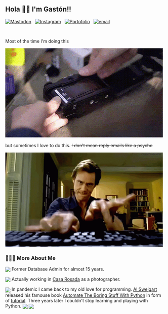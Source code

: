 ## Hola 👋🏽 I'm Gastón!!

[![Mastodon](https://icongr.am/simple/mastodon.svg?size=16&color=929292&colored=false)](https://mastodon.social/@ludomatic) &nbsp;
[![Instagram](https://icongr.am/simple/instagram.svg?size=16&color=929292&colored=false)](https://instagram.com/ludomatic) &nbsp;
[![Portofolio](https://icongr.am/fontawesome/camera-retro.svg?size=16&color=929292)](https://gastonabril.com.ar) &nbsp;
[![email](https://icongr.am/fontawesome/send.svg?size=16&&color=929292)](mailto:hello@gastonabril.com.ar)

<br>

Most of the time I'm doing this

![Alt text](assets/images/camera.gif)

but sometimes I love to do this. ~~I don't mean reply emails like a psycho~~

![Alt text](assets/images/jim-carrey-bruce-almighty.gif)

### 👨🏻‍💻 More About Me


<img src="https://icongr.am/fontawesome/database.svg?size=17&color=929292" style="vertical-align:middle"> Former Database Admin for almost 15 years.

<img src="https://icongr.am/fontawesome/camera.svg?size=17&color=929292" style="vertical-align:middle"> Actually working in [Casa Rosada](https://www.casarosada.gob.ar/la-casa-rosada/historia) as a photographer.

<img src="https://icongr.am/material/virus.svg?size=17&color=929292" style="vertical-align:middle"> In pandemic I came back to my old love for programming. [Al Sweigart](https://alsweigart.com) released his famouse book [Automate The Boring Stuff With Python](https://automatetheboringstuff.com) in form of [tutorial](https://www.udemy.com/course/automate/). Three years later I couldn't stop learning and playing with Python. <img src="https://icongr.am/simple/python.svg?size=16&color=989898" style="vertical-align:middle"> <img src="https://icongr.am/fontawesome/heart.svg?size=16&color=e32400" style="vertical-align:middle">